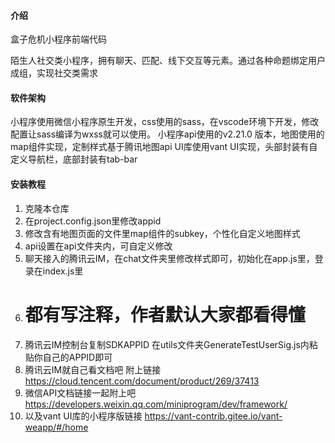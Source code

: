 
#### 介绍
盒子危机小程序前端代码

陌生人社交类小程序，拥有聊天、匹配、线下交互等元素。通过各种命题绑定用户成组，实现社交类需求

#### 软件架构
小程序使用微信小程序原生开发，css使用的sass，在vscode环境下开发，修改配置让sass编译为wxss就可以使用。
小程序api使用的v2.21.0 版本，地图使用的map组件实现，定制样式基于腾讯地图api
UI库使用vant UI实现，头部封装有自定义导航栏，底部封装有tab-bar


#### 安装教程

1.  克隆本仓库
2.  在project.config.json里修改appid
3.  修改含有地图页面的文件里map组件的subkey，个性化自定义地图样式
4.  api设置在api文件夹内，可自定义修改
5.  聊天接入的腾讯云IM，在chat文件夹里修改样式即可，初始化在app.js里，登录在index.js里
6.  # 都有写注释，作者默认大家都看得懂
7.  腾讯云IM控制台复制SDKAPPID 在utils文件夹GenerateTestUserSig.js内粘贴你自己的APPID即可
8.  腾讯云IM就自己看文档吧 附上链接 https://cloud.tencent.com/document/product/269/37413
9.  微信API文档链接一起附上吧 https://developers.weixin.qq.com/miniprogram/dev/framework/
10. 以及vant UI库的小程序版链接 https://vant-contrib.gitee.io/vant-weapp/#/home
